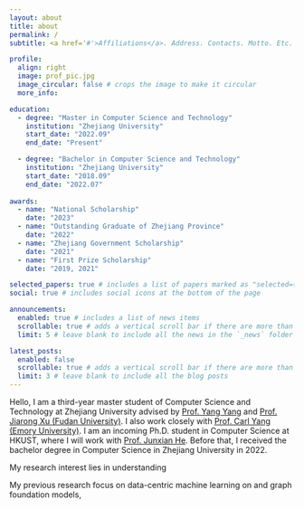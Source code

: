 ```yaml
---
layout: about
title: about
permalink: /
subtitle: <a href='#'>Affiliations</a>. Address. Contacts. Motto. Etc.

profile:
  align: right
  image: prof_pic.jpg
  image_circular: false # crops the image to make it circular
  more_info: 

education: 
  - degree: "Master in Computer Science and Technology"
    institution: "Zhejiang University"
    start_date: "2022.09"
    end_date: "Present"

  - degree: "Bachelor in Computer Science and Technology"
    institution: "Zhejiang University"
    start_date: "2018.09"
    end_date: "2022.07"
    
awards: 
  - name: "National Scholarship"
    date: "2023"
  - name: "Outstanding Graduate of Zhejiang Province"
    date: "2022"
  - name: "Zhejiang Government Scholarship"
    date: "2021"
  - name: "First Prize Scholarship"
    date: "2019, 2021"

selected_papers: true # includes a list of papers marked as "selected={true}"
social: true # includes social icons at the bottom of the page

announcements:
  enabled: true # includes a list of news items
  scrollable: true # adds a vertical scroll bar if there are more than 3 news items
  limit: 5 # leave blank to include all the news in the `_news` folder

latest_posts:
  enabled: false
  scrollable: true # adds a vertical scroll bar if there are more than 3 new posts items
  limit: 3 # leave blank to include all the blog posts
---
```


Hello, I am a third-year master student of Computer Science and Technology at Zhejiang University advised by [Prof. Yang Yang](http://yangy.org/) and [Prof. Jiarong Xu (Fudan University)](https://galina0217.github.io/). I also work closely with [Prof. Carl Yang (Emory University)](https://www.cs.emory.edu/~jyang71/). I am an incoming Ph.D. student in Computer Science at HKUST, where I will work with [Prof. Junxian He](https://jxhe.github.io/). Before that, I received the bachelor degree in Computer Science in Zhejiang University in 2022. 

My research interest lies in understanding 

My previous research focus on data-centric machine learning on  and graph foundation models,
